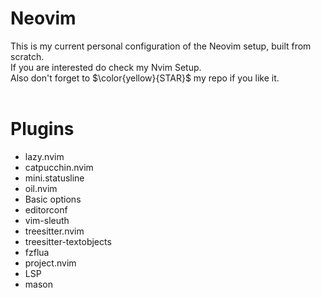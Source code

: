 # Neovim

This is my current personal configuration of the Neovim setup, built from scratch.<br>
If you are interested do check my Nvim Setup.<br>
Also don't forget to $\color{yellow}{STAR}$ my repo if you like it.<br>
<br>
# Plugins

- lazy.nvim
- catpucchin.nvim
- mini.statusline
- oil.nvim
- Basic options
- editorconf
- vim-sleuth
- treesitter.nvim
- treesitter-textobjects
- fzflua
- project.nvim
- LSP
- mason
  
